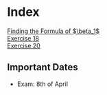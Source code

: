 # Index

[Finding the Formula of $\beta_1\$](homework.md)  
[Exercise 18](exercise-18.md)  
[Exercise 20](exercise-20.md)

## Important Dates

- Exam: 8th of April
